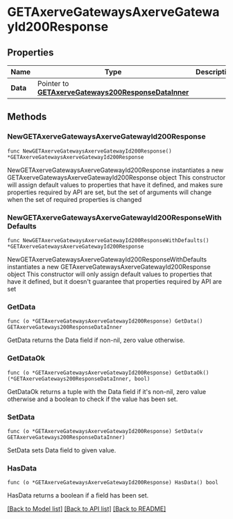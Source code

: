 # GETAxerveGatewaysAxerveGatewayId200Response

## Properties

Name | Type | Description | Notes
------------ | ------------- | ------------- | -------------
**Data** | Pointer to [**GETAxerveGateways200ResponseDataInner**](GETAxerveGateways200ResponseDataInner.md) |  | [optional] 

## Methods

### NewGETAxerveGatewaysAxerveGatewayId200Response

`func NewGETAxerveGatewaysAxerveGatewayId200Response() *GETAxerveGatewaysAxerveGatewayId200Response`

NewGETAxerveGatewaysAxerveGatewayId200Response instantiates a new GETAxerveGatewaysAxerveGatewayId200Response object
This constructor will assign default values to properties that have it defined,
and makes sure properties required by API are set, but the set of arguments
will change when the set of required properties is changed

### NewGETAxerveGatewaysAxerveGatewayId200ResponseWithDefaults

`func NewGETAxerveGatewaysAxerveGatewayId200ResponseWithDefaults() *GETAxerveGatewaysAxerveGatewayId200Response`

NewGETAxerveGatewaysAxerveGatewayId200ResponseWithDefaults instantiates a new GETAxerveGatewaysAxerveGatewayId200Response object
This constructor will only assign default values to properties that have it defined,
but it doesn't guarantee that properties required by API are set

### GetData

`func (o *GETAxerveGatewaysAxerveGatewayId200Response) GetData() GETAxerveGateways200ResponseDataInner`

GetData returns the Data field if non-nil, zero value otherwise.

### GetDataOk

`func (o *GETAxerveGatewaysAxerveGatewayId200Response) GetDataOk() (*GETAxerveGateways200ResponseDataInner, bool)`

GetDataOk returns a tuple with the Data field if it's non-nil, zero value otherwise
and a boolean to check if the value has been set.

### SetData

`func (o *GETAxerveGatewaysAxerveGatewayId200Response) SetData(v GETAxerveGateways200ResponseDataInner)`

SetData sets Data field to given value.

### HasData

`func (o *GETAxerveGatewaysAxerveGatewayId200Response) HasData() bool`

HasData returns a boolean if a field has been set.


[[Back to Model list]](../README.md#documentation-for-models) [[Back to API list]](../README.md#documentation-for-api-endpoints) [[Back to README]](../README.md)


